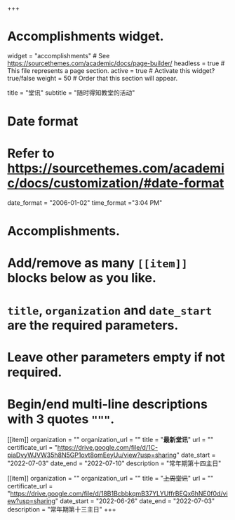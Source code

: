 +++
# Accomplishments widget.
widget = "accomplishments"  # See https://sourcethemes.com/academic/docs/page-builder/
headless = true  # This file represents a page section.
active = true  # Activate this widget? true/false
weight = 50  # Order that this section will appear.

title = "堂讯"
subtitle = "随时得知教堂的活动"

# Date format
#   Refer to https://sourcethemes.com/academic/docs/customization/#date-format
date_format = "2006-01-02"
time_format ="3:04 PM"

# Accomplishments.
#   Add/remove as many `[[item]]` blocks below as you like.
#   `title`, `organization` and `date_start` are the required parameters.
#   Leave other parameters empty if not required.
#   Begin/end multi-line descriptions with 3 quotes `"""`.

[[item]]
  organization = ""
  organization_url = ""
  title = "**最新堂讯**"
  url = ""
  certificate_url = "https://drive.google.com/file/d/1C-piaDvyWJVW35h8N5GP1ovt8omEeyUu/view?usp=sharing"
  date_start = "2022-07-03"
  date_end = "2022-07-10"
  description = "常年期第十四主日"

[[item]]
  organization = ""
  organization_url = ""
  title = "~~上周堂讯~~"
  url = ""
  certificate_url = "https://drive.google.com/file/d/18B1BcbbkqmB37YLYUffrBEQx6hNE0f0d/view?usp=sharing"
  date_start = "2022-06-26"
  date_end = "2022-07-03"
  description = "常年期第十三主日"
+++
